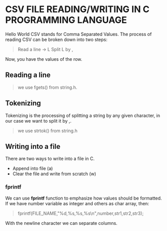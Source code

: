 # CSV FILE READING/WRITING IN C PROGRAMMING LANGUAGE
Hello World
CSV stands for Comma Separated Values. The process of reading CSV can be broken down into two steps:

> Read a line -> L
> Split L by ,

Now, you have the values of the row.

## Reading a line
> we use fgets() from string.h.

## Tokenizing
Tokenizing is the processing of splitting a string by any given character, in our case we want to split it by ,.

> we use strtok() from string.h

## Writing into a file
There are two ways to write into a file in C.
- Append into file (a)
- Clear the file and write from scratch (w)

### fprintf
We can use **fprintf** function to emphasize how values should be formatted.
If we have number variable as integer and others as char array, then:

> fprintf(FILE_NAME,"%d,%s,%s,%s\n",number,str1,str2,str3);

With the newline character we can separate columns.